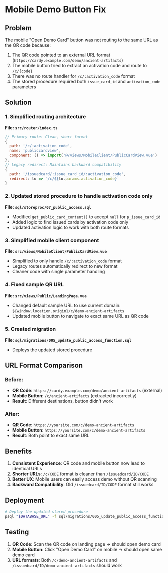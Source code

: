 # Mobile Demo Button Fix

## Problem
The mobile "Open Demo Card" button was not routing to the same URL as the QR code because:
1. The QR code pointed to an external URL format (`https://cardy.example.com/demo/ancient-artifacts`)
2. The mobile button tried to extract an activation code and route to `/c/{code}`
3. There was no route handler for `/c/:activation_code` format
4. The stored procedure required both `issue_card_id` and `activation_code` parameters

## Solution

### 1. Simplified routing architecture
**File: `src/router/index.ts`**
```javascript
// Primary route: Clean, short format
{
  path: '/c/:activation_code',
  name: 'publiccardview',
  component: () => import('@/views/MobileClient/PublicCardView.vue')
},
// Legacy redirect: Maintains backward compatibility
{
  path: '/issuedcard/:issue_card_id/:activation_code',
  redirect: to => `/c/${to.params.activation_code}`
}
```

### 2. Updated stored procedure to handle activation code only
**File: `sql/storeproc/07_public_access.sql`**
- Modified `get_public_card_content()` to accept `null` for `p_issue_card_id`
- Added logic to find issued cards by activation code only
- Updated activation logic to work with both route formats

### 3. Simplified mobile client component
**File: `src/views/MobileClient/PublicCardView.vue`**
- Simplified to only handle `/c/:activation_code` format
- Legacy routes automatically redirect to new format
- Cleaner code with single parameter handling

### 4. Fixed sample QR URL
**File: `src/views/Public/LandingPage.vue`**
- Changed default sample URL to use current domain: `${window.location.origin}/c/demo-ancient-artifacts`
- Updated mobile button to navigate to exact same URL as QR code

### 5. Created migration
**File: `sql/migrations/005_update_public_access_function.sql`**
- Deploys the updated stored procedure

## URL Format Comparison

### Before:
- **QR Code**: `https://cardy.example.com/demo/ancient-artifacts` (external)
- **Mobile Button**: `/c/ancient-artifacts` (extracted incorrectly)
- **Result**: Different destinations, button didn't work

### After:
- **QR Code**: `https://yoursite.com/c/demo-ancient-artifacts`
- **Mobile Button**: `https://yoursite.com/c/demo-ancient-artifacts`
- **Result**: Both point to exact same URL

## Benefits

1. **Consistent Experience**: QR code and mobile button now lead to identical URLs
2. **Shorter URLs**: `/c/CODE` format is cleaner than `/issuedcard/ID/CODE`
3. **Better UX**: Mobile users can easily access demo without QR scanning
4. **Backward Compatibility**: Old `/issuedcard/ID/CODE` format still works

## Deployment

```bash
# Deploy the updated stored procedure
psql "$DATABASE_URL" -f sql/migrations/005_update_public_access_function.sql
```

## Testing

1. **QR Code**: Scan the QR code on landing page → should open demo card
2. **Mobile Button**: Click "Open Demo Card" on mobile → should open same demo card
3. **URL formats**: Both `/c/demo-ancient-artifacts` and `/issuedcard/ID/demo-ancient-artifacts` should work
